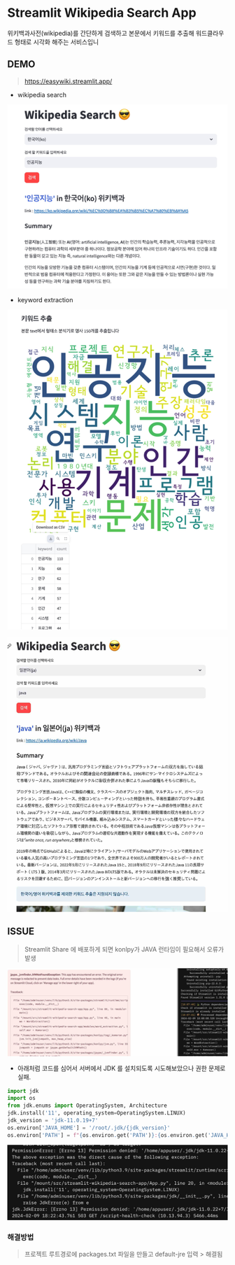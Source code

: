 # Streamlit Wikipedia Search App
위키백과사전(wikipedia)를 간단하게 검색하고 본문에서 키워드를 추출해 워드클라우드 형태로 시각화 해주는 서비스입니

## DEMO

> https://easywiki.streamlit.app/

+ wikipedia search

![demo1](images/demo1.jpg)

+ keyword extraction
 
![demo2](images/demo2.jpg)
  
![demo2](images/demo3.jpg)


## ISSUE

> Streamlit Share 에 배포하게 되면 konlpy가 JAVA 런타임이 필요해서 오류가 발생

![error](images/jvm.jpg)

+ 아래처럼 코드를 심어서 서버에서 JDK 를 설치되도록 시도해보았으나 권한 문제로 실패.

```python
import jdk
import os
from jdk.enums import OperatingSystem, Architecture
jdk.install('11', operating_system=OperatingSystem.LINUX)
jdk_version = 'jdk-11.0.19+7'
os.environ['JAVA_HOME'] = '/root/.jdk/{jdk_version}'
os.environ['PATH'] = f"{os.environ.get('PATH')}:{os.environ.get('JAVA_HOME')}/bin"
```

![error](images/permission.jpg)

### 해결방법

> 프로젝트 루트경로에 packages.txt 파일을 만들고 default-jre 입력 > 해결됨